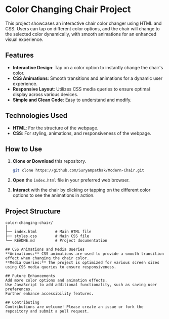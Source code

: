 # Color Changing Chair Project

This project showcases an interactive chair color changer using HTML and CSS. Users can tap on different color options, and the chair will change to the selected color dynamically, with smooth animations for an enhanced visual experience.

## Features

- **Interactive Design**: Tap on a color option to instantly change the chair's color.
- **CSS Animations**: Smooth transitions and animations for a dynamic user experience.
- **Responsive Layout**: Utilizes CSS media queries to ensure optimal display across various devices.
- **Simple and Clean Code**: Easy to understand and modify.

## Technologies Used

- **HTML**: For the structure of the webpage.
- **CSS**: For styling, animations, and responsiveness of the webpage.

## How to Use

1. **Clone or Download** this repository.
    ```bash
    git clone https://github.com/Suryampathak/Modern-Chair.git
    ```
2. **Open** the `index.html` file in your preferred web browser.

3. **Interact** with the chair by clicking or tapping on the different color options to see the animations in action.

## Project Structure

```plaintext
color-changing-chair/
│
├── index.html        # Main HTML file
├── styles.css        # Main CSS file
└── README.md         # Project documentation

## CSS Animations and Media Queries
**Animations:** CSS animations are used to provide a smooth transition effect when changing the chair color.
**Media Queries:** The project is optimized for various screen sizes using CSS media queries to ensure responsiveness.

## Future Enhancements
Add more color options and animation effects.
Use JavaScript to add additional functionality, such as saving user preferences.
Further enhance accessibility features.

## Contributing
Contributions are welcome! Please create an issue or fork the repository and submit a pull request.
